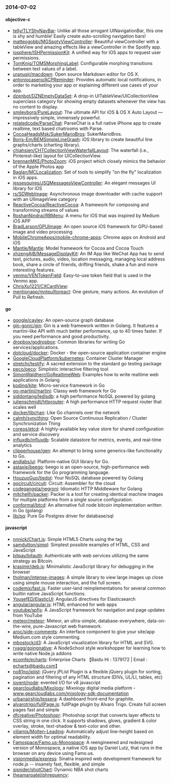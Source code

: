 ### 2014-07-02

#### objective-c
* [telly/TLYShyNavBar](https://github.com/telly/TLYShyNavBar): Unlike all those arrogant UINavigationBar, this one is shy and humble! Easily create auto-scrolling navigation bars!
* [matteogobbi/MGSpotyViewController](https://github.com/matteogobbi/MGSpotyViewController): Beautiful viewController with a tableView and amazing effects like a viewController in the Spotify app.
* [iosphere/ISHPermissionKit](https://github.com/iosphere/ISHPermissionKit): A unified way for iOS apps to request user permissions.
* [TomKnig/TOMSMorphingLabel](https://github.com/TomKnig/TOMSMorphingLabel): Configurable morphing transitions between text values of a label.
* [uranusjr/macdown](https://github.com/uranusjr/macdown): Open source Markdown editor for OS X.
* [antoniocasero/ACPReminder](https://github.com/antoniocasero/ACPReminder): Provides automatic local notifications, in order to marketing your app or explaining different use cases of your app.
* [dzenbot/DZNEmptyDataSet](https://github.com/dzenbot/DZNEmptyDataSet): A drop-in UITableView/UICollectionView superclass category for showing empty datasets whenever the view has no content to display.
* [smileyborg/PureLayout](https://github.com/smileyborg/PureLayout): The ultimate API for iOS & OS X Auto Layout — impressively simple, immensely powerful.
* [relatedcode/ParseChat](https://github.com/relatedcode/ParseChat): ParseChat is a full native iPhone app to create realtime, text based chatrooms with Parse.
* [CocoaHeadsMsk/SukerMarioBros](https://github.com/CocoaHeadsMsk/SukerMarioBros): SukerMarioBros.
* [Boris-Em/BEMSimpleLineGraph](https://github.com/Boris-Em/BEMSimpleLineGraph): iOS library to create beautiful line graphs/charts (charting library).
* [chiahsien/CHTCollectionViewWaterfallLayout](https://github.com/chiahsien/CHTCollectionViewWaterfallLayout): The waterfall (i.e., Pinterest-like) layout for UICollectionView.
* [brennanMKE/PhotoZoom](https://github.com/brennanMKE/PhotoZoom): iOS project which closely mimics the behavior of the Apple Photos app
* [Baglan/MCLocalization](https://github.com/Baglan/MCLocalization): Set of tools to simplify "on the fly" localization in iOS apps.
* [jessesquires/JSQMessagesViewController](https://github.com/jessesquires/JSQMessagesViewController): An elegant messages UI library for iOS
* [rs/SDWebImage](https://github.com/rs/SDWebImage): Asynchronous image downloader with cache support with an UIImageView category
* [ReactiveCocoa/ReactiveCocoa](https://github.com/ReactiveCocoa/ReactiveCocoa): A framework for composing and transforming streams of values
* [RoshanNindrai/RBMenu](https://github.com/RoshanNindrai/RBMenu): A menu for iOS that was inspired by Medium iOS APP
* [BradLarson/GPUImage](https://github.com/BradLarson/GPUImage): An open source iOS framework for GPU-based image and video processing
* [MobileChromeApps/mobile-chrome-apps](https://github.com/MobileChromeApps/mobile-chrome-apps): Chrome apps on Android and iOS
* [Mantle/Mantle](https://github.com/Mantle/Mantle): Model framework for Cocoa and Cocoa Touch
* [xhzengAIB/MessageDisplayKit](https://github.com/xhzengAIB/MessageDisplayKit): An IM App like WeChat App has to send text, pictures, audio, video, location messaging, managing local address book, share a circle of friends, drifting friends, shake a fun and more interesting features.
* [venmo/VENTokenField](https://github.com/venmo/VENTokenField): Easy-to-use token field that is used in the Venmo app.
* [ChrisXu1221/CXCardView](https://github.com/ChrisXu1221/CXCardView): 
* [mentionapp/mntpulltoreact](https://github.com/mentionapp/mntpulltoreact): One gesture, many actions. An evolution of Pull to Refresh.

#### go
* [google/cayley](https://github.com/google/cayley): An open-source graph database
* [gin-gonic/gin](https://github.com/gin-gonic/gin): Gin is a web framework written in Golang. It features a martini-like API with much better performance, up to 40 times faster. If you need performance and good productivity.
* [dropbox/godropbox](https://github.com/dropbox/godropbox): Common libraries for writing Go services/applications.
* [dotcloud/docker](https://github.com/dotcloud/docker): Docker - the open-source application container engine
* [GoogleCloudPlatform/kubernetes](https://github.com/GoogleCloudPlatform/kubernetes): Container Cluster Manager
* [stretchr/testify](https://github.com/stretchr/testify): A sacred extension to the standard go testing package
* [peco/peco](https://github.com/peco/peco): Simplistic interactive filtering tool
* [SimonWaldherr/GoRealtimeWeb](https://github.com/SimonWaldherr/GoRealtimeWeb): Examples how to write realtime web applications in Golang
* [koding/kite](https://github.com/koding/kite): Micro-service framework in Go
* [go-martini/martini](https://github.com/go-martini/martini): Classy web framework for Go
* [siddontang/ledisdb](https://github.com/siddontang/ledisdb): a high performance NoSQL powered by  golang
* [julienschmidt/httprouter](https://github.com/julienschmidt/httprouter): A high performance HTTP request router that scales well
* [docker/libchan](https://github.com/docker/libchan): Like Go channels over the network
* [calmh/syncthing](https://github.com/calmh/syncthing): Open Source Continuous Replication / Cluster Synchronization Thing
* [coreos/etcd](https://github.com/coreos/etcd): A highly-available key value store for shared configuration and service discovery
* [influxdb/influxdb](https://github.com/influxdb/influxdb): Scalable datastore for metrics, events, and real-time analytics
* [clipperhouse/gen](https://github.com/clipperhouse/gen): An attempt to bring some generics-like functionality to Go.
* [andlabs/ui](https://github.com/andlabs/ui): Platform-native GUI library for Go.
* [astaxie/beego](https://github.com/astaxie/beego): beego is an open-source, high-performance web framework for the Go programming language.
* [HouzuoGuo/tiedot](https://github.com/HouzuoGuo/tiedot): Your NoSQL database powered by Golang
* [gocircuit/circuit](https://github.com/gocircuit/circuit): Circuit: Assembler for the cloud
* [codegangsta/negroni](https://github.com/codegangsta/negroni): Idiomatic HTTP Middleware for Golang
* [mitchellh/packer](https://github.com/mitchellh/packer): Packer is a tool for creating identical machine images for multiple platforms from a single source configuration.
* [conformal/btcd](https://github.com/conformal/btcd): An alternative full node bitcoin implementation written in Go (golang)
* [lib/pq](https://github.com/lib/pq): Pure Go Postgres driver for database/sql

#### javascript
* [nnnick/Chart.js](https://github.com/nnnick/Chart.js): Simple HTML5 Charts using the <canvas> tag
* [samdutton/simpl](https://github.com/samdutton/simpl): Simplest possible examples of HTML, CSS and JavaScript
* [bitpay/bitauth](https://github.com/bitpay/bitauth): Authenticate with web services utilizing the same strategy as Bitcoin.
* [krasimir/deb.js](https://github.com/krasimir/deb.js): Minimalistic JavaScript library for debugging in the browser
* [tholman/intense-images](https://github.com/tholman/intense-images): A simple library to view large images up close using simple mouse interaction, and the full screen.
* [codemix/fast.js](https://github.com/codemix/fast.js): Faster user-land reimplementations for several common builtin native JavaScript functions.
* [YousefED/ElasticUI](https://github.com/YousefED/ElasticUI): AngularJS directives for Elasticsearch
* [angular/angular.js](https://github.com/angular/angular.js): HTML enhanced for web apps
* [youtube/spfjs](https://github.com/youtube/spfjs): A JavaScript framework for navigation and page updates from YouTube
* [meteor/meteor](https://github.com/meteor/meteor): Meteor, an ultra-simple, database-everywhere, data-on-the-wire, pure-Javascript web framework.
* [aroc/side-comments](https://github.com/aroc/side-comments): An interface component to give your site/app Medium.com style commenting.
* [mbostock/d3](https://github.com/mbostock/d3): A JavaScript visualization library for HTML and SVG.
* [rvagg/goingnative](https://github.com/rvagg/goingnative): A NodeSchool style workshopper for learning how to write native Node.js addons
* [ecomfe/echarts](https://github.com/ecomfe/echarts): Enterprise Charts 【Baidu Hi : 1379172 | Email : echarts@baidu.com】
* [no81no/jplist](https://github.com/no81no/jplist): jQuery jPList Plugin is a flexible jQuery plugin for sorting, pagination and filtering of any HTML structure (DIVs, UL/LI, tables, etc)
* [joyent/node](https://github.com/joyent/node): evented I/O for v8 javascript
* [gearcloudlabs/Mixology](https://github.com/gearcloudlabs/Mixology): Mixology digital media platform - www.gearcloudlabs.com/mixology-sdk-documentation
* [urbanairship/tessera](https://github.com/urbanairship/tessera): A dashboard front-end for graphite. 
* [alvarotrigo/fullPage.js](https://github.com/alvarotrigo/fullPage.js): fullPage plugin by Alvaro Trigo. Create full screen pages fast and simple
* [dfcreative/Photoshopr](https://github.com/dfcreative/Photoshopr): Photoshop script that converts layer effects to CSS string in one click. It supports shadows, glows, gradient & color overlay, stroke, text-shadow & text-color and other.
* [viljamis/Molten-Leading](https://github.com/viljamis/Molten-Leading): Automatically adjust line-height based on element width for optimal readability.
* [Famospace/Famo.us-Monospace](https://github.com/Famospace/Famo.us-Monospace): A reengineered and redesigned version of Monospace, a native iOS app by Daniel Lutz, that runs in the browser on any device using Famo.us.
* [visionmedia/express](https://github.com/visionmedia/express): Sinatra inspired web development framework for node.js -- insanely fast, flexible, and simple
* [sjsnider/shotChart](https://github.com/sjsnider/shotChart): Dynamic NBA shot charts
* [theamarpatel/phrequency](https://github.com/theamarpatel/phrequency): 

